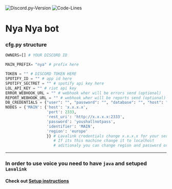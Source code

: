 ![Discord.py-Version](https://img.shields.io/badge/discord.py-1.7.3-blue?style=flat-square)
![Code-Lines](https://img.shields.io/tokei/lines/github/VASABIcz/NyaNya?style=flat-square)

# Nya Nya bot

### cfg.py structure

```python
OWNERS=[] # YOUR DISCORD ID

MAIN_PREFIX= "nya" # prefix here

TOKEN = "" # DISCORD TOKEN HERE
SPOTIFY_ID = "" # app id here
SPOTIFY_SECTRET = "" # spotify api key here
LOL_API_KEY = "" # riot api key
ERROR_WEBHOOK_URL = "" # webhook wher will be errors send (optional)
REPORT_WEBHOOK_URL = "" # webhook wher will be reports send (optional)
DB_CREDENTIALS = {"user": "", "password": "", "database": "", "host": ""} #postgeresql credentials
NODES = {'MAIN': {'host': 'x.x.x.x',
                  'port': 2333,
                  'rest_uri': 'http://x.x.x.x:2333',
                  'password': 'youshallnotpass',
                  'identifier': 'MAIN',
                  'region': 'europe'
                  }} # Lavalink credentials change x.x.x.x for your server ip
                     # If its this machine change it to localhost
                     # aditionaly you can change region and password or add more nodes
```

---

### In order to use voice you need to have `java` and setuped `Lavalink`

#### Check out [Setup instructions](https://github.com/VASABIcz/bot_framework/tree/master/utils/lavalink_server)
